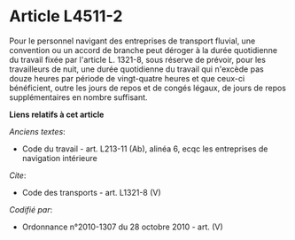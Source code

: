 # Article L4511-2

Pour le personnel navigant des entreprises de transport fluvial, une convention ou un accord de branche peut déroger à la
durée quotidienne du travail fixée par l'article L. 1321-8, sous réserve de prévoir, pour les travailleurs de nuit, une durée
quotidienne du travail qui n'excède pas douze heures par période de vingt-quatre heures et que ceux-ci bénéficient, outre les
jours de repos et de congés légaux, de jours de repos supplémentaires en nombre suffisant.

**Liens relatifs à cet article**

_Anciens textes_:

  - Code du travail - art. L213-11 (Ab), alinéa 6, ecqc les entreprises de navigation intérieure

_Cite_:

  - Code des transports - art. L1321-8 (V)

_Codifié par_:

  - Ordonnance n°2010-1307 du 28 octobre 2010 - art. (V)
